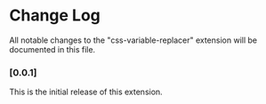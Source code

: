 # Change Log
All notable changes to the "css-variable-replacer" extension will be documented in this file.

### [0.0.1]

This is the initial release of this extension.
